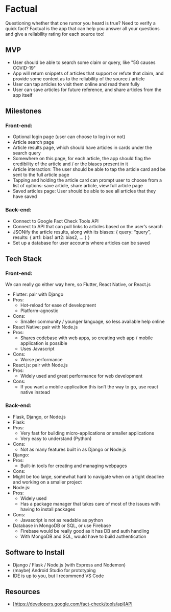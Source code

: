 # Factual
Questioning whether that one rumor you heard is true? Need to verify a quick fact? Factual is the app that can help you answer all your questions and give a reliability rating for each source too! 

## MVP

- User should be able to search some claim or query, like "5G causes COVID-19"
- App will return snippets of articles that support or refute that claim, and provide some context as to the reliability of the source / article
- User can tap articles to visit them online and read them fully
- User can save articles for future reference, and share articles from the app itself

## Milestones

### Front-end: 
- Optional login page (user can choose to log in or not)
- Article search page
- Article results page, which should have articles in cards under the search query
- Somewhere on this page, for each article, the app should flag the credibility of the article and / or the biases present in it
- Article interaction: The user should be able to tap the article card and be sent to the full article page
- Tapping and holding the article card can prompt user to choose from a list of options: save article, share article, view full article page
- Saved articles page: User should be able to see all articles that they have saved
### Back-end:
- Connect to Google Fact Check Tools API 
- Connect to API that can pull links to articles based on the user’s search
- JSONify the article results, along with its biases: { query: “query”, results: { art1: bias1 art2: bias2, … }  }
- Set up a database for user accounts where articles can be saved

## Tech Stack

### Front-end: 
We can really go either way here, so Flutter, React Native, or React.js
- Flutter: pair with Django
- Pros:
  -  Hot-reload for ease of development
  - Platform-agnostic
- Cons:
  - Smaller community / younger language, so less available help online
- React Native: pair with Node.js
- Pros:
  - Shares codebase with web apps, so creating web app / mobile application is possible
  - Uses Javascript
- Cons:
  - Worse performance
- React.js: pair with Node.js
- Pros: 
  - Widely used and great performance for web development
- Cons: 
  - If you want a mobile application this isn’t the way to go, use react native instead
### Back-end: 
- Flask, Django, or Node.js
- Flask: 
- Pros: 
  - Very fast for building micro-applications or smaller applications
  - Very easy to understand (Python)
- Cons: 
  - Not as many features built in as Django or Node.js
- Django: 
- Pros: 
  - Built-in tools for creating and managing webpages
- Cons: 
- Might be too large, somewhat hard to navigate when on a tight deadline and working on a smaller project
- Node.js:
- Pros: 
  - Widely used
  - Has a package manager that takes care of most of the issues with having to install packages
- Cons: 
  - Javascript is not as readable as python
- Database in MongoDB or SQL, or use Firebase
  - Firebase would be really good as it has DB and auth handling
  - With MongoDB and SQL, would have to build authentication

## Software to Install

- Django / Flask / Node.js (with Express and Nodemon)
- (maybe) Android Studio for prototyping
- IDE is up to you, but I recommend VS Code

## Resources
- [https://developers.google.com/fact-check/tools/api]API
